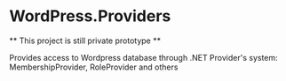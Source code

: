 # WordPress.Providers

** This project is still private prototype **

Provides access to Wordpress database through .NET Provider's system: MembershipProvider, RoleProvider and others
